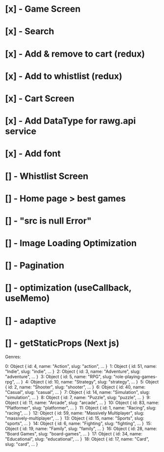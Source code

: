 # [x] - Game Screen

# [x] - Search

# [x] - Add & remove to cart (redux)

# [x] - Add to whistlist (redux)

# [x] - Cart Screen

# [x] - Add DataType for rawg.api service

# [x] - Add font

# [] - Whistlist Screen

# [] - Home page > best games

# [] - "src is null Error"

# [] - Image Loading Optimization

# [] - Pagination

# [] - optimization (useCallback, useMemo)

# [] - adaptive

# [] - getStaticProps (Next js)

Genres:

0: Object { id: 4, name: "Action", slug: "action", … }
​​​
1: Object { id: 51, name: "Indie", slug: "indie", … }
​​​
2: Object { id: 3, name: "Adventure", slug: "adventure", … }
​​​
3: Object { id: 5, name: "RPG", slug: "role-playing-games-rpg", … }
​​​
4: Object { id: 10, name: "Strategy", slug: "strategy", … }
​​​
5: Object { id: 2, name: "Shooter", slug: "shooter", … }
​​​
6: Object { id: 40, name: "Casual", slug: "casual", … }
​​​
7: Object { id: 14, name: "Simulation", slug: "simulation", … }
​​​
8: Object { id: 7, name: "Puzzle", slug: "puzzle", … }
​​​
9: Object { id: 11, name: "Arcade", slug: "arcade", … }
​​​
10: Object { id: 83, name: "Platformer", slug: "platformer", … }
​​​
11: Object { id: 1, name: "Racing", slug: "racing", … }
​​​
12: Object { id: 59, name: "Massively Multiplayer", slug: "massively-multiplayer", … }
​​​
13: Object { id: 15, name: "Sports", slug: "sports", … }
​​​
14: Object { id: 6, name: "Fighting", slug: "fighting", … }
​​​
15: Object { id: 19, name: "Family", slug: "family", … }
​​​
16: Object { id: 28, name: "Board Games", slug: "board-games", … }
​​​
17: Object { id: 34, name: "Educational", slug: "educational", … }
​​​
18: Object { id: 17, name: "Card", slug: "card", … }
